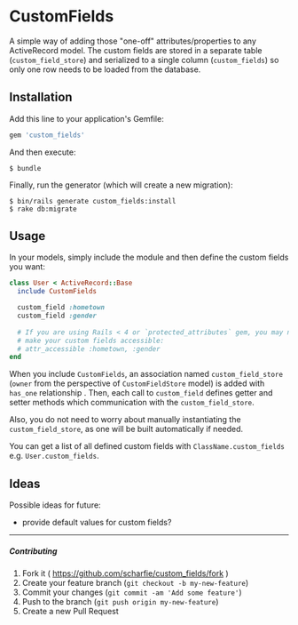 # CustomFields

A simple way of adding those "one-off" attributes/properties to any ActiveRecord model.  The custom fields are stored in a separate table (`custom_field_store`) and serialized to a
single column (`custom_fields`) so only one row needs to be loaded from the database.

## Installation

Add this line to your application's Gemfile:

```ruby
gem 'custom_fields'
```

And then execute:

    $ bundle

Finally, run the generator (which will create a new migration):

    $ bin/rails generate custom_fields:install
    $ rake db:migrate

## Usage

In your models, simply include the module and then define the custom fields you want:

```ruby
class User < ActiveRecord::Base
  include CustomFields

  custom_field :hometown
  custom_field :gender
  
  # If you are using Rails < 4 or `protected_attributes` gem, you may need to 
  # make your custom fields accessible:
  # attr_accessible :hometown, :gender
end
```

When you include `CustomFields`, an association named `custom_field_store` (`owner` from the perspective of `CustomFieldStore` model) is added with `has_one` relationship .  Then,
each call to `custom_field` defines getter and setter methods which communication with the `custom_field_store`.

Also, you do not need to worry about manually instantiating the `custom_field_store`, as one will be built automatically if needed.

You can get a list of all defined custom fields with `ClassName.custom_fields` e.g. `User.custom_fields`.

## Ideas

Possible ideas for future:

- provide default values for custom fields?

---

##### Contributing

1. Fork it ( https://github.com/scharfie/custom_fields/fork )
2. Create your feature branch (`git checkout -b my-new-feature`)
3. Commit your changes (`git commit -am 'Add some feature'`)
4. Push to the branch (`git push origin my-new-feature`)
5. Create a new Pull Request
